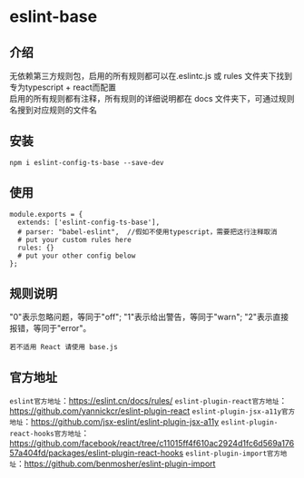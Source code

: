 # eslint-base

## 介绍

无依赖第三方规则包，启用的所有规则都可以在.eslintc.js 或 rules 文件夹下找到  
专为typescript + react而配置  
启用的所有规则都有注释，所有规则的详细说明都在 docs 文件夹下，可通过规则名搜到对应规则的文件名

## 安装

```shell
npm i eslint-config-ts-base --save-dev
```

## 使用
```shell
module.exports = {
  extends: ['eslint-config-ts-base'],
  # parser: "babel-eslint",  //假如不使用typescript，需要把这行注释取消
  # put your custom rules here
  rules: {}
  # put your other config below
};
```

## 规则说明

"0"表示忽略问题，等同于"off";
"1"表示给出警告，等同于"warn";
"2"表示直接报错，等同于"error"。

`若不适用 React 请使用 base.js`

## 官方地址

`eslint官方地址`：https://eslint.cn/docs/rules/
`eslint-plugin-react官方地址`：https://github.com/yannickcr/eslint-plugin-react
`eslint-plugin-jsx-a11y官方地址`：https://github.com/jsx-eslint/eslint-plugin-jsx-a11y
`eslint-plugin-react-hooks官方地址`：https://github.com/facebook/react/tree/c11015ff4f610ac2924d1fc6d569a17657a404fd/packages/eslint-plugin-react-hooks
`eslint-plugin-import官方地址`：https://github.com/benmosher/eslint-plugin-import
